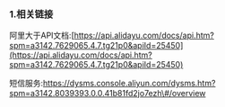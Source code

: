 ### 1.相关链接

阿里大于API文档:[https://api.alidayu.com/docs/api.htm?spm=a3142.7629065.4.7.tg21p0&apiId=25450](https://api.alidayu.com/docs/api.htm?spm=a3142.7629065.4.7.tg21p0&apiId=25450)

短信服务:https://dysms.console.aliyun.com/dysms.htm?spm=a3142.8039393.0.0.41b81fd2jo7ezh\#/overview

